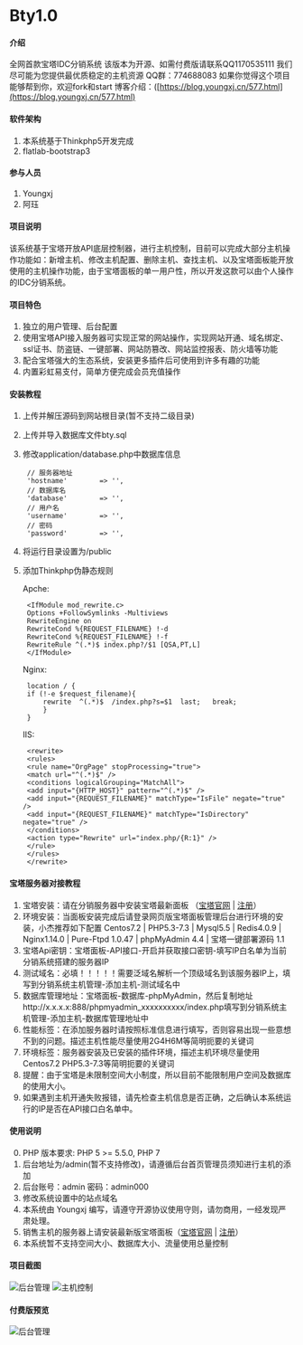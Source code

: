 # Bty1.0

#### 介绍
全网首款宝塔IDC分销系统
该版本为开源、如需付费版请联系QQ1170535111
我们尽可能为您提供最优质稳定的主机资源
QQ群：774688083
如果你觉得这个项目能够帮到你，欢迎fork和start
博客介绍：([https://blog.youngxj.cn/577.html](https://blog.youngxj.cn/577.html)

#### 软件架构
1. 本系统基于Thinkphp5开发完成
2. flatlab-bootstrap3

#### 参与人员
1. Youngxj
2. 阿珏

#### 项目说明

该系统基于宝塔开放API底层控制器，进行主机控制，目前可以完成大部分主机操作功能如：新增主机、修改主机配置、删除主机、查找主机、以及宝塔面板能开放使用的主机操作功能，由于宝塔面板的单一用户性，所以开发这款可以由个人操作的IDC分销系统。

#### 项目特色

1. 独立的用户管理、后台配置
2. 使用宝塔API接入服务器可实现正常的网站操作，实现网站开通、域名绑定、ssl证书、防盗链、一键部署、网站防篡改、网站监控报表、防火墙等功能
3. 配合宝塔强大的生态系统，安装更多插件后可使用到许多有趣的功能
4. 内置彩虹易支付，简单方便完成会员充值操作


#### 安装教程

1. 上传并解压源码到网站根目录(暂不支持二级目录)
2. 上传并导入数据库文件bty.sql
3. 修改application/database.php中数据库信息

		// 服务器地址
		'hostname'        => '',
		// 数据库名
		'database'        => '',
		// 用户名
		'username'        => '',
		// 密码
		'password'        => '',

4. 将运行目录设置为/public
5. 添加Thinkphp伪静态规则

	Apche:

		<IfModule mod_rewrite.c>
		Options +FollowSymlinks -Multiviews
		RewriteEngine on
		RewriteCond %{REQUEST_FILENAME} !-d
		RewriteCond %{REQUEST_FILENAME} !-f
		RewriteRule ^(.*)$ index.php?/$1 [QSA,PT,L]
		</IfModule>

	Nginx:

		location / {
		if (!-e $request_filename){
			rewrite  ^(.*)$  /index.php?s=$1  last;   break;
			}
		}

	IIS:

		<rewrite>
		<rules>
		<rule name="OrgPage" stopProcessing="true">
		<match url="^(.*)$" />
		<conditions logicalGrouping="MatchAll">
		<add input="{HTTP_HOST}" pattern="^(.*)$" />
		<add input="{REQUEST_FILENAME}" matchType="IsFile" negate="true" />
		<add input="{REQUEST_FILENAME}" matchType="IsDirectory" negate="true" />
		</conditions>
		<action type="Rewrite" url="index.php/{R:1}" />
		</rule>
		</rules>
		</rewrite>

#### 宝塔服务器对接教程

1. 宝塔安装：请在分销服务器中安装宝塔最新面板 （[宝塔官网](https://www.bt.cn/?invite_code=MV93YXNpa2I=) | [注册](https://www.bt.cn/register.html?referee=3671)）
2. 环境安装：当面板安装完成后请登录网页版宝塔面板管理后台进行环境的安装，小杰推荐如下配置 Centos7.2 | PHP5.3-7.3 | Mysql5.5 | Redis4.0.9 | Nginx1.14.0 | Pure-Ftpd 1.0.47 | phpMyAdmin 4.4 | 宝塔一键部署源码 1.1
3. 宝塔Api密钥：宝塔面板-API接口-开启并获取接口密钥-填写IP白名单为当前分销系统搭建的服务器IP
4. 测试域名：必填！！！！！需要泛域名解析一个顶级域名到该服务器IP上，填写到分销系统主机管理-添加主机-测试域名中
5. 数据库管理地址：宝塔面板-数据库-phpMyAdmin，然后复制地址http://x.x.x.x:888/phpmyadmin_xxxxxxxxxx/index.php填写到分销系统主机管理-添加主机-数据库管理地址中
6. 性能标签：在添加服务器时请按照标准信息进行填写，否则容易出现一些意想不到的问题。描述主机性能尽量使用2G4H6M等简明扼要的关键词
7. 环境标签：服务器安装及已安装的插件环境，描述主机环境尽量使用Centos7.2 PHP5.3-7.3等简明扼要的关键词
8. 提醒：由于宝塔是未限制空间大小制度，所以目前不能限制用户空间及数据库的使用大小。
9. 如果遇到主机开通失败报错，请先检查主机信息是否正确，之后确认本系统运行的IP是否在API接口白名单中。

#### 使用说明
0. PHP 版本要求: PHP 5 >= 5.5.0, PHP 7
1. 后台地址为/admin(暂不支持修改)，请遵循后台首页管理员须知进行主机的添加
2. 后台账号：admin 密码：admin000
3. 修改系统设置中的站点域名
4. 本系统由 Youngxj 编写，请遵守开源协议使用守则，请勿商用，一经发现严肃处理。
5. 销售主机的服务器上请安装最新版宝塔面板（[宝塔官网](https://www.bt.cn/?invite_code=MV93YXNpa2I=) | [注册](https://www.bt.cn/register.html?referee=3671)）
6. 本系统暂不支持空间大小、数据库大小、流量使用总量控制

#### 项目截图

![后台管理](https://images.gitee.com/uploads/images/2019/0318/114722_56d7086c_1511092.jpeg)
![主机控制](https://images.gitee.com/uploads/images/2019/0318/114722_c9594554_1511092.jpeg)

#### 付费版预览

![后台管理](https://images.gitee.com/uploads/images/2019/0317/160129_f134dd53_1511092.jpeg)

